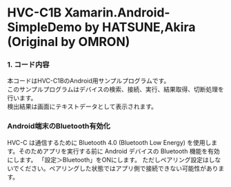 # HVC-C1B Xamarin.Android-SimpleDemo by HATSUNE,Akira (Original by OMRON)

### 1. コード内容  
 本コードはHVC-C1BのAndroid用サンプルプログラムです。  
 このサンプルプログラムはデバイスの検索、接続、実行、結果取得、切断処理を行います。  
 検出結果は画面にテキストデータとして表示されます。


### Android端末のBluetooth有効化 
 HVC-C は通信するために Bluetooth 4.0 (Bluetooth Low Energy) を使用します。そのためアプリを実行する前に Android デバイスの Bluetooth 機能を有効にします。
 「設定＞Bluetooth」をONにします。
 ただしペアリング設定はしないでください。ペアリングした状態ではアプリ側で接続できない可能性があります。 
